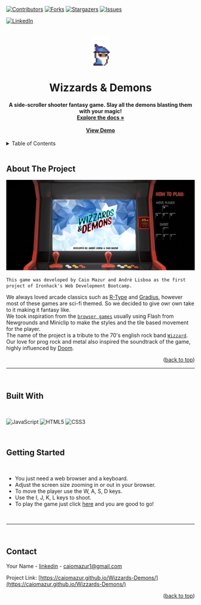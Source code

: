 <a name="readme-top"></a>

[![Contributors][contributors-shield]][contributors-url]
[![Forks][forks-shield]][forks-url]
[![Stargazers][stars-shield]][stars-url]
[![Issues][issues-shield]][issues-url]

<!-- [![MIT License][license-shield]][license-url] -->

[![LinkedIn][linkedin-shield]][linkedin-url]

<!-- PROJECT LOGO -->
<br />
<div align="center">
  <a href="https://github.com/caiomazur/Wizzards-Demons">
    <img src="./docs/assets/images/wizzard_m_run_anim_f1.png" alt="Logo" width="50" height="80">
  </a>

<h1 align="center">Wizzards & Demons</h1>

  <h4 align="center">
    A side-scroller shooter fantasy game. Slay all the demons blasting them with your magic! 
    <br />
    <a href="https://github.com/caiomazur/Wizzards-Demons"><strong>Explore the docs »</strong></a>
    <br />
    <br />
    <a href="https://caiomazur.github.io/Wizzards-Demons/">View Demo</a>
  </h4>
</div>

<!-- TABLE OF CONTENTS -->
<details>
  <summary>Table of Contents</summary>
  <ol>
    <li>
      <a href="#about-the-project">About The Project</a>
      <ul>
        <li><a href="#built-with">Built With</a></li>
      </ul>
    </li>
    <li>
      <a href="#getting-started">Getting Started</a>
    </li>
<!--     <li><a href="#roadmap">Roadmap</a></li>
    <li><a href="#contributing">Contributing</a></li> -->
    <li><a href="#contact">Contact</a></li>
  <!--   <li><a href="#acknowledgments">Acknowledgments</a></li> -->
  </ol>
</details>
<br>

<!-- ABOUT THE PROJECT -->

## About The Project

[![Product Name Screen Shot][product-screenshot]](https://caiomazur.github.io/Wizzards-Demons/)

    This game was developed by Caio Mazur and André Lisboa as the first project of Ironhack's Web Development Bootcamp.

We always loved arcade classics such as <a href="https://en.wikipedia.org/wiki/R-Type">R-Type</a> and <a href="https://en.wikipedia.org/wiki/Gradius">Gradius</a>, however most of these games are sci-fi themed. So we decided to give owr own take to it making it fantasy like.
<br>
We took inspiration from the <a href="https://en.wikipedia.org/wiki/Browser_game">`browser games`</a> usually using Flash from Newgrounds and Miniclip to make the styles and the tile based movement for the player.
<br>
The name of the project is a tribute to the 70's english rock band <a href="https://en.wikipedia.org/wiki/Wizzard">`Wizzard`</a>. Our love for prog rock and metal also inspired the soundtrack of the game, highly influenced by <a href="https://en.wikipedia.org/wiki/Doom_(1993_video_game)">Doom</a>.

<p align="right">(<a href="#readme-top">back to top</a>)</p>

<hr>

<br>

## Built With

<br>

![JavaScript](https://img.shields.io/badge/javascript-%23323330.svg?style=flat&logo=javascript&logoColor=%23F7DF1E)
![HTML5](https://img.shields.io/badge/html5-%23E34F26.svg?style=flat&logo=html5&logoColor=white)
![CSS3](https://img.shields.io/badge/css3-%231572B6.svg?style=flat&logo=css3&logoColor=white)
<br>


<!-- <p align="right">(<a href="#readme-top">back to top</a>)</p> -->

<!-- GETTING STARTED -->
<br>

## Getting Started

<br>
<ul>
<li>
You just need a web browser and a keyboard.
</li>
<li>
Adjust the screen size zooming in or out in your browser.
</li>
<li>
To move the player use the W, A, S, D keys.
</li>
<li>
Use the I, J, K, L keys to shoot.
</li>
<li>
To play the game just click <a href="https://caiomazur.github.io/Wizzards-Demons/">here</a> and you are good to go!
</li>
</ul>
<br>
<hr>

<!-- <p align="right">(<a href="#readme-top">back to top</a>)</p> -->

<!-- ROADMAP -->
<!--
## Roadmap

- [ ] Feature 1
- [ ] Feature 2
- [ ] Feature 3
  - [ ] Nested Feature

See the [open issues](https://github.com/github_username/repo_name/issues) for a full list of proposed features (and known issues).

<p align="right">(<a href="#readme-top">back to top</a>)</p> -->

<!-- CONTRIBUTING -->

<!-- ## Contributing

Contributions are what make the open source community such an amazing place to learn, inspire, and create. Any contributions you make are **greatly appreciated**.

If you have a suggestion that would make this better, please fork the repo and create a pull request. You can also simply open an issue with the tag "enhancement".
Don't forget to give the project a star! Thanks again!

1. Fork the Project
2. Create your Feature Branch (`git checkout -b feature/AmazingFeature`)
3. Commit your Changes (`git commit -m 'Add some AmazingFeature'`)
4. Push to the Branch (`git push origin feature/AmazingFeature`)
5. Open a Pull Request

<p align="right">(<a href="#readme-top">back to top</a>)</p> -->

<!-- CONTACT -->

<br>

## Contact

Your Name - [linkedin](https://www.linkedin.com/in/caiomazur/) - caiomazur1@gmail.com

Project Link: [https://caiomazur.github.io/Wizzards-Demons/](https://caiomazur.github.io/Wizzards-Demons/)

<p align="right">(<a href="#readme-top">back to top</a>)</p>

<!-- ACKNOWLEDGMENTS -->

<!-- ## Acknowledgments

- []()
- []()
- []()

<p align="right">(<a href="#readme-top">back to top</a>)</p> -->

<!-- MARKDOWN LINKS & IMAGES -->
<!-- https://www.markdownguide.org/basic-syntax/#reference-style-links -->

[contributors-shield]: https://img.shields.io/github/contributors/caiomazur/Wizzards-Demons.svg?style=for-the-badge
[contributors-url]: https://github.com/caiomazur/Wizzards-Demons/graphs/contributors
[forks-shield]: https://img.shields.io/github/forks/caiomazur/Wizzards-Demons.svg?style=for-the-badge
[forks-url]: https://github.com/github_caiomazur/Wizzards-Demons/network/members
[stars-shield]: https://img.shields.io/github/stars/caiomazur/Wizzards-Demons.svg?style=for-the-badge
[stars-url]: https://github.com/caiomazur/Wizzards-Demons/stargazers
[issues-shield]: https://img.shields.io/github/issues/caiomazur/Wizzards-Demons.svg?style=for-the-badge
[issues-url]: https://github.com/caiomazur/Wizzards-Demons/issues
[license-shield]: https://img.shields.io/github/license/caiomazur/Wizzards-Demons.svg?style=for-the-badge
[license-url]: https://github.com/caiomazur/Wizzards-Demons/blob/master/LICENSE.txt
[linkedin-shield]: https://img.shields.io/badge/-LinkedIn-black.svg?style=for-the-badge&logo=linkedin&colorB=555
[linkedin-url]: https://linkedin.com/in/caiomazur
[product-screenshot]: /docs/assets/images/screenshot.png
[Next.js]: https://img.shields.io/badge/next.js-000000?style=for-the-badge&logo=nextdotjs&logoColor=white
[Next-url]: https://nextjs.org/
[React.js]: https://img.shields.io/badge/React-20232A?style=for-the-badge&logo=react&logoColor=61DAFB
[React-url]: https://reactjs.org/
[Vue.js]: https://img.shields.io/badge/Vue.js-35495E?style=for-the-badge&logo=vuedotjs&logoColor=4FC08D
[Vue-url]: https://vuejs.org/
[Angular.io]: https://img.shields.io/badge/Angular-DD0031?style=for-the-badge&logo=angular&logoColor=white
[Angular-url]: https://angular.io/
[Svelte.dev]: https://img.shields.io/badge/Svelte-4A4A55?style=for-the-badge&logo=svelte&logoColor=FF3E00
[Svelte-url]: https://svelte.dev/
[Laravel.com]: https://img.shields.io/badge/Laravel-FF2D20?style=for-the-badge&logo=laravel&logoColor=white
[Laravel-url]: https://laravel.com
[Bootstrap.com]: https://img.shields.io/badge/Bootstrap-563D7C?style=for-the-badge&logo=bootstrap&logoColor=white
[Bootstrap-url]: https://getbootstrap.com
[JQuery.com]: https://img.shields.io/badge/jQuery-0769AD?style=for-the-badge&logo=jquery&logoColor=white
[JQuery-url]: https://jquery.com
